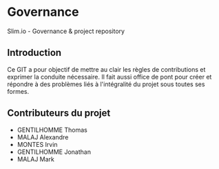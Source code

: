 # Governance
Slim.io - Governance &amp; project repository

## Introduction

Ce GIT a pour objectif de mettre au clair les règles de contributions et exprimer la conduite nécessaire. Il fait aussi office de pont pour créer et répondre à des problèmes liés à l'intégralité du projet sous toutes ses formes.

## Contributeurs du projet

- GENTILHOMME Thomas
- MALAJ Alexandre
- MONTES Irvin
- GENTILHOMME Jonathan
- MALAJ Mark
